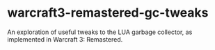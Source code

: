 # warcraft3-remastered-gc-tweaks
An exploration of useful tweaks to the LUA garbage collector, as implemented in Warcraft 3: Remastered.
